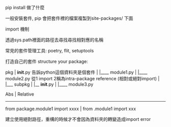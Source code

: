 pip install 做了什麼


一般安裝套件, pip 會把套件裡的檔案複製到site-packages/ 下面


import 機制


透過sys.path裡面的路徑去尋找尋找相對應的名稱



常見的套件管理工具: poetry, flit, setuptools

打造自己的套件 structure your package:




pkg
  |	__init__.py 告訴python這個資料夾是個套件
  |
  |____ module1.py
  |
  |____ module2.py   從1 import 2稱為intra-package reference (相對或絕對import)
  |
  |___ subpkg
	   |
         |__ __init__.py
         |
         |____ module3.py



Abs                                        |           Relative
----------------- ------------- -----------------------------------
from package.module1 import xxxx           |         from .module1 import xxx


建立使用絕對路徑，重構的時候才不會因為資料夾的轉變造成import error